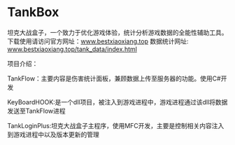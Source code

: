 # TankBox
坦克大战盒子，一个致力于优化游戏体验，统计分析游戏数据的全能性辅助工具。下载使用请访问官方网址：www.bestxiaoxiang.top  数据统计网址: www.bestxiaoxiang.top/tank_data/index.html

项目介绍：

TankFlow：主要内容是伤害统计面板，兼顾数据上传至服务器的功能。使用C#开发

KeyBoardHOOK:是一个dll项目，被注入到游戏进程中，游戏进程通过该dll将数据发送至TankFlow进程

TankLoginPlus:坦克大战盒子主程序，使用MFC开发，主要是控制相关内容注入到游戏进程中以及版本更新的管理
